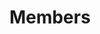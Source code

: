 ---
widget: people
headless: true

# Order that this section appears on the page.
weight: 40

title: Members
subtitle:

content:
  # Choose which groups/teams of users to display.
  #   Edit `user_groups` in each user's profile to add them to one or more of these groups.
  user_groups:
  - Students
design:
  show_interests: false
  show_role: true
  show_social: true
---